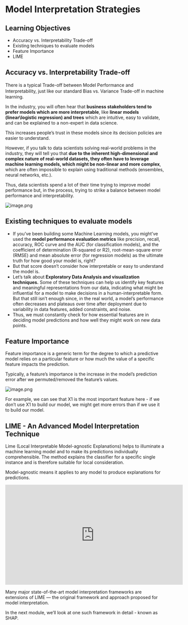 # Model Interpretation Strategies

## Learning Objectives

* Accuracy vs. Interpretability Trade-off
* Existing techniques to evaluate models
* Feature Importance
* LIME


## Accuracy vs. Interpretability Trade-off

There is a typical Trade-oﬀ between Model Performance and Interpretability, just like our standard Bias vs. Variance Trade-oﬀ in machine learning.

In the industry, you will often hear that **business stakeholders tend to prefer models which are more interpretable**, like **linear models (linear\logistic regression) and trees** which are intuitive, easy to validate, and can be explained to a non-expert in data science.

This increases people’s trust in these models since its decision policies are easier to understand.

However, if you talk to data scientists solving real-world problems in the industry, they will tell you that **due to the inherent high-dimensional and complex nature of real-world datasets, they often have to leverage machine learning models, which might be non-linear and more complex**, which are often impossible to explain using traditional methods (ensembles, neural networks, etc.).

Thus, data scientists spend a lot of their time trying to improve model performance but, in the process, trying to strike a balance between model performance and interpretability.





![image.png](https://dphi-live.s3.amazonaws.com/media_uploads/image_19087bd6162740729673237b9de6e312.png)




## Existing techniques to evaluate models

* If you’ve been building some Machine Learning models, you might’ve used the **model performance evaluation metrics** like precision, recall, accuracy, ROC curve and the AUC (for classification models), and the coefficient of determination (R-squared or R2), root-mean-square error (RMSE) and mean absolute error (for regression models) as the ultimate truth for how good your model is, right?
* But that score doesn’t consider how interpretable or easy to understand the model is.
* Let’s talk about **Exploratory Data Analysis and visualization techniques.** Some of these techniques can help us identify key features and meaningful representations from our data, indicating what might be influential for a model to make decisions in a human-interpretable form. But that still isn’t enough since, in the real world, a model’s performance often decreases and plateaus over time after deployment due to variability in data features, added constraints, and noise.
* Thus, we must constantly check for how essential features are in deciding model predictions and how well they might work on new data points.

## Feature Importance

Feature importance is a generic term for the degree to which a predictive model relies on a particular feature or how much the value of a specific feature impacts the prediction.

Typically, a feature’s importance is the increase in the model’s prediction error after we permuted/removed the feature’s values.










![image.png](https://dphi-live.s3.amazonaws.com/media_uploads/image_6272d32b8abe4978868c4980801d15e0.png)






For example, we can see that X1 is the most important feature here - if we don’t use X1 to build our model, we might get more errors than if we use it to build our model.

## LIME - An Advanced Model Interpretation Technique

Lime (Local Interpretable Model-agnostic Explanations) helps to illuminate a machine learning model and to make its predictions individually comprehensible. The method explains the classifier for a specific single instance and is therefore suitable for local consideration.

Model-agnostic means it applies to any model to produce explanations for predictions.








<iframe width="560" height="315" src="https://www.youtube.com/embed/hUnRCxnydCc" title="YouTube video player" frameborder="0" allow="accelerometer; autoplay; clipboard-write; encrypted-media; gyroscope; picture-in-picture" allowfullscreen></iframe>







Many major state-of-the-art model interpretation frameworks are extensions of LIME — the original framework and approach proposed for model interpretation.

In the next module, we’ll look at one such framework in detail - known as SHAP.